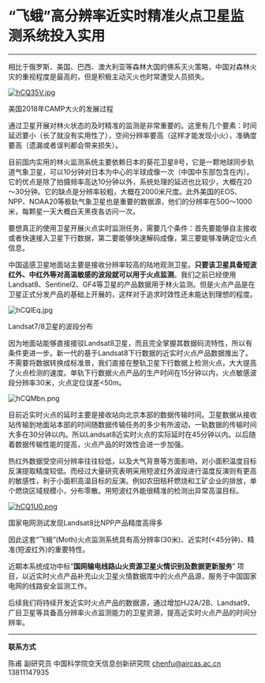 # “飞蛾”高分辨率近实时精准火点卫星监测系统投入实用

---

相比于俄罗斯、美国、巴西、澳大利亚等森林大国的佛系灭火策略，中国对森林火灾的重视程度是最高的，但是积极主动灭火也时常遭受人员损失。

[![hCQ35V.jpg](https://z3.ax1x.com/2021/08/23/hCQ35V.jpg)](https://imgtu.com/i/hCQ35V)

美国2018年CAMP大火的发展过程

通过卫星开展对林火状态的及时精准的监测是非常重要的。这里有几个要素：时间延迟要小（长了就没有实用性了），空间分辨率要高（这样才能发现小火），准确度要高（遗漏或者误判都会带来损失）。

目前国内实用的林火监测系统主要依赖日本的葵花卫星8号，它是一颗地球同步轨道气象卫星，可以10分钟对日本为中心的半球成像一次（中国中东部包含在内）。它的优点是除了拍摄频率高达10分钟以外，系统处理的延迟也比较少，大概在20～30分钟。它的缺点是分辨率较粗，大概在2000米尺度。此外美国的EOS、NPP、NOAA20等极轨气象卫星也是重要的数据源，他们的分辨率在500～1000米，每颗星一天大概白天黑夜各访问一次。

要想真正的使用卫星开展火点实时监测任务，需要几个条件：首先要能够自主接收或者快速接入卫星下行数据，第二要能够快速解码成像，第三要能够准确定位火点信息。

中国遥感卫星地面站主要是接收分辨率较高的陆地观测卫星。**只要该卫星具备短波红外、中红外等对高温敏感的波段就可以用于火点监测**。我们之前已经使用Landsat8、Sentinel2、GF4等卫星的产品数据用于林火监测。但是火点产品是在卫星正式分发产品的基础上开展的，这样对于追求时效性还未能达到理想的程度。

![hCQlEq.jpg](https://z3.ax1x.com/2021/08/23/hCQlEq.jpg)



Landsat7/8卫星的波段分布

因为地面站能够直接接驳Landsat8卫星，而且完全掌握其数据码流特性，所以有条件更进一步。新一代的基于Landsat8下行数据的近实时火点产品数据推出了。不需要将数据转换成标准景，我们直接在整轨卫星下行数据上检测火点，大大提高了火点检测的速度。单轨下行数据火点产品的生产时间在15分钟以内，火点敏感波段分辨率30米，火点定位误差<50m。



![hCQMbn.png](https://z3.ax1x.com/2021/08/23/hCQMbn.png)



目前近实时火点的延时主要是接收站向北京本部的数据传输时间。卫星数据从接收站传输到地面站本部的时间随数据传输任务的多少有所波动，一轨数据的传输时间大多在30分钟以内。所以Landsat8近实时火点的实际延时在45分钟以内。以后随着数据传输性能的提高，火点产品的时效性会进一步加强。

热红外数据受空间分辨率往往较低，以及大气背景等方面影响，对小面积温度目标反演提取精度较低。而经过大量研究表明采用短波红外波段进行温度反演则有更高的敏感性，利于小面积高温目标的反演。例如农田秸秆燃烧和工矿企业的排放，单个燃烧区域规模小，分布零散。用短波红外能很精准的检测出异常高温目标。

[![hCQ1U0.png](https://z3.ax1x.com/2021/08/23/hCQ1U0.png)](https://imgtu.com/i/hCQ1U0)

国家电网测试发现Landsat8比NPP产品精度高得多

因此这套“飞蛾”(Moth)火点监测系统具有高分辨率(30米)、近实时(<45分钟)、精准(短波红外)的重要特性。

近期本系统成功中标“**国网输电线路山火资源卫星火情识别及数据更新服务**” 项目，以近实时火点产品补充山火卫星火情数据库中的火点产品源，服务于中国国家电网的线路安全监测工作。

后续我们将持续开发近实时火点产品的数据源，通过增加HJ2A/2B、Landsat9、广目卫星等具备高分辨率火点监测能力的卫星资源，提高近实时火点产品的时间分辨率。

---


**联系方式**

陈甫 副研究员
中国科学院空天信息创新研究院
chenfu@aircas.ac.cn
13811147935